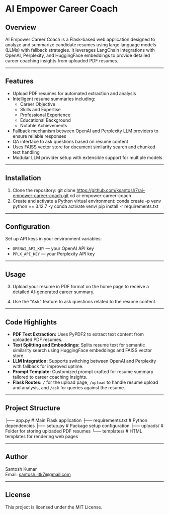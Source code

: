 # AI Empower Career Coach

## Overview
AI Empower Career Coach is a Flask-based web application designed to analyze and summarize candidate resumes using large language models (LLMs) with fallback strategies.
It leverages LangChain integrations with OpenAI, Perplexity, and HuggingFace embeddings to provide detailed career coaching insights from uploaded PDF resumes.

---

## Features
- Upload PDF resumes for automated extraction and analysis
- Intelligent resume summaries including:
  - Career Objective
  - Skills and Expertise
  - Professional Experience
  - Educational Background
  - Notable Achievements
- Fallback mechanism between OpenAI and Perplexity LLM providers to ensure reliable responses
- QA interface to ask questions based on resume content
- Uses FAISS vector store for document similarity search and chunked text handling
- Modular LLM provider setup with extensible support for multiple models

---

## Installation

1. Clone the repository:
   git clone https://github.com/ksantosh7/ai-empower-career-coach.git
   cd ai-empower-career-coach
2. Create and activate a Python virtual environment:
   conda create -p venv python == 3.12.7 -y
   conda activate venv/
   pip install -r requirements.txt

---

## Configuration

Set up API keys in your environment variables:

- `OPENAI_API_KEY` — your OpenAI API key
- `PPLX_API_KEY` — your Perplexity API key

---

## Usage


3. Upload your resume in PDF format on the home page to receive a detailed AI-generated career summary.

4. Use the "Ask" feature to ask questions related to the resume content.

---

## Code Highlights

- **PDF Text Extraction:** Uses PyPDF2 to extract text content from uploaded PDF resumes.
- **Text Splitting and Embeddings:** Splits resume text for semantic similarity search using HuggingFace embeddings and FAISS vector store.
- **LLM Integration:** Supports switching between OpenAI and Perplexity with fallback for improved uptime.
- **Prompt Template:** Customized prompt crafted for resume summary tailored to career coaching insights.
- **Flask Routes:** `/` for the upload page, `/upload` to handle resume upload and analysis, and `/ask` for queries against the resume.

---

## Project Structure
├── app.py # Main Flask application
├── requirements.txt # Python dependencies
├── setup.py # Package setup configuration
├── uploads/ # Folder for storing uploaded PDF resumes
└── templates/ # HTML templates for rendering web pages


---

## Author

Santosh Kumar  
Email: santosh.iitk7@gmail.com

---

## License

This project is licensed under the MIT License.
    


